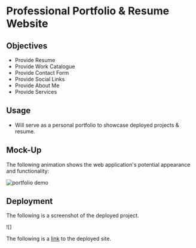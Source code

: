 # Professional Portfolio & Resume Website

## Objectives

- Provide Resume
- Provide Work Catalogue
- Provide Contact Form
- Provide Social Links
- Provide About Me
- Provide Services

## Usage

- Will serve as a personal portfolio to showcase deployed projects & resume.

## Mock-Up

The following animation shows the web application's potential appearance and functionality:

![portfolio demo](./Assets/02-advanced-css-homework-demo.gif)

## Deployment

The following is a screenshot of the deployed project.

![]

The following is a [link](https://scostemal.github.io/Portfolio-Website-Responsive/) to the deployed site.